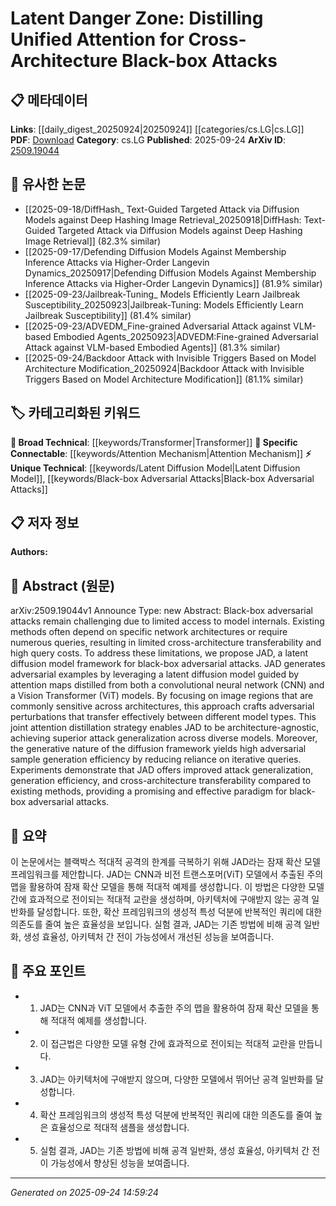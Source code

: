 <!-- KEYWORD_LINKING_METADATA:
{
  "processed_timestamp": "2025-09-24T14:59:24.900495",
  "vocabulary_version": "1.0",
  "selected_keywords": [
    "Transformer",
    "Latent Diffusion Model",
    "Black-box Adversarial Attacks",
    "Attention Mechanism"
  ],
  "rejected_keywords": [],
  "similarity_scores": {
    "Transformer": 0.85,
    "Latent Diffusion Model": 0.72,
    "Black-box Adversarial Attacks": 0.79,
    "Attention Mechanism": 0.81
  },
  "extraction_method": "AI_prompt_based",
  "budget_applied": true,
  "candidates_json": {
    "candidates": [
      {
        "surface": "Vision Transformer",
        "canonical": "Transformer",
        "aliases": [
          "ViT"
        ],
        "category": "broad_technical",
        "rationale": "Transformers, including Vision Transformers, are pivotal in modern deep learning architectures, enhancing connectivity across various models.",
        "novelty_score": 0.45,
        "connectivity_score": 0.88,
        "specificity_score": 0.65,
        "link_intent_score": 0.85
      },
      {
        "surface": "latent diffusion model",
        "canonical": "Latent Diffusion Model",
        "aliases": [],
        "category": "unique_technical",
        "rationale": "This model is central to the proposed method, offering a novel approach to adversarial attack generation.",
        "novelty_score": 0.78,
        "connectivity_score": 0.67,
        "specificity_score": 0.82,
        "link_intent_score": 0.72
      },
      {
        "surface": "black-box adversarial attacks",
        "canonical": "Black-box Adversarial Attacks",
        "aliases": [],
        "category": "unique_technical",
        "rationale": "The paper focuses on improving these attacks, making it a key concept for linking related research.",
        "novelty_score": 0.71,
        "connectivity_score": 0.75,
        "specificity_score": 0.78,
        "link_intent_score": 0.79
      },
      {
        "surface": "attention maps",
        "canonical": "Attention Mechanism",
        "aliases": [],
        "category": "specific_connectable",
        "rationale": "Attention mechanisms are crucial for understanding model focus areas, enhancing cross-model connectivity.",
        "novelty_score": 0.52,
        "connectivity_score": 0.83,
        "specificity_score": 0.7,
        "link_intent_score": 0.81
      }
    ],
    "ban_list_suggestions": [
      "JAD",
      "CNN"
    ]
  },
  "decisions": [
    {
      "candidate_surface": "Vision Transformer",
      "resolved_canonical": "Transformer",
      "decision": "linked",
      "scores": {
        "novelty": 0.45,
        "connectivity": 0.88,
        "specificity": 0.65,
        "link_intent": 0.85
      }
    },
    {
      "candidate_surface": "latent diffusion model",
      "resolved_canonical": "Latent Diffusion Model",
      "decision": "linked",
      "scores": {
        "novelty": 0.78,
        "connectivity": 0.67,
        "specificity": 0.82,
        "link_intent": 0.72
      }
    },
    {
      "candidate_surface": "black-box adversarial attacks",
      "resolved_canonical": "Black-box Adversarial Attacks",
      "decision": "linked",
      "scores": {
        "novelty": 0.71,
        "connectivity": 0.75,
        "specificity": 0.78,
        "link_intent": 0.79
      }
    },
    {
      "candidate_surface": "attention maps",
      "resolved_canonical": "Attention Mechanism",
      "decision": "linked",
      "scores": {
        "novelty": 0.52,
        "connectivity": 0.83,
        "specificity": 0.7,
        "link_intent": 0.81
      }
    }
  ]
}
-->

# Latent Danger Zone: Distilling Unified Attention for Cross-Architecture Black-box Attacks

## 📋 메타데이터

**Links**: [[daily_digest_20250924|20250924]] [[categories/cs.LG|cs.LG]]
**PDF**: [Download](https://arxiv.org/pdf/2509.19044.pdf)
**Category**: cs.LG
**Published**: 2025-09-24
**ArXiv ID**: [2509.19044](https://arxiv.org/abs/2509.19044)

## 🔗 유사한 논문
- [[2025-09-18/DiffHash_ Text-Guided Targeted Attack via Diffusion Models against Deep Hashing Image Retrieval_20250918|DiffHash: Text-Guided Targeted Attack via Diffusion Models against Deep Hashing Image Retrieval]] (82.3% similar)
- [[2025-09-17/Defending Diffusion Models Against Membership Inference Attacks via Higher-Order Langevin Dynamics_20250917|Defending Diffusion Models Against Membership Inference Attacks via Higher-Order Langevin Dynamics]] (81.9% similar)
- [[2025-09-23/Jailbreak-Tuning_ Models Efficiently Learn Jailbreak Susceptibility_20250923|Jailbreak-Tuning: Models Efficiently Learn Jailbreak Susceptibility]] (81.4% similar)
- [[2025-09-23/ADVEDM_Fine-grained Adversarial Attack against VLM-based Embodied Agents_20250923|ADVEDM:Fine-grained Adversarial Attack against VLM-based Embodied Agents]] (81.3% similar)
- [[2025-09-24/Backdoor Attack with Invisible Triggers Based on Model Architecture Modification_20250924|Backdoor Attack with Invisible Triggers Based on Model Architecture Modification]] (81.1% similar)

## 🏷️ 카테고리화된 키워드
**🧠 Broad Technical**: [[keywords/Transformer|Transformer]]
**🔗 Specific Connectable**: [[keywords/Attention Mechanism|Attention Mechanism]]
**⚡ Unique Technical**: [[keywords/Latent Diffusion Model|Latent Diffusion Model]], [[keywords/Black-box Adversarial Attacks|Black-box Adversarial Attacks]]

## 📋 저자 정보

**Authors:** 

## 📄 Abstract (원문)

arXiv:2509.19044v1 Announce Type: new 
Abstract: Black-box adversarial attacks remain challenging due to limited access to model internals. Existing methods often depend on specific network architectures or require numerous queries, resulting in limited cross-architecture transferability and high query costs. To address these limitations, we propose JAD, a latent diffusion model framework for black-box adversarial attacks. JAD generates adversarial examples by leveraging a latent diffusion model guided by attention maps distilled from both a convolutional neural network (CNN) and a Vision Transformer (ViT) models. By focusing on image regions that are commonly sensitive across architectures, this approach crafts adversarial perturbations that transfer effectively between different model types. This joint attention distillation strategy enables JAD to be architecture-agnostic, achieving superior attack generalization across diverse models. Moreover, the generative nature of the diffusion framework yields high adversarial sample generation efficiency by reducing reliance on iterative queries. Experiments demonstrate that JAD offers improved attack generalization, generation efficiency, and cross-architecture transferability compared to existing methods, providing a promising and effective paradigm for black-box adversarial attacks.

## 📝 요약

이 논문에서는 블랙박스 적대적 공격의 한계를 극복하기 위해 JAD라는 잠재 확산 모델 프레임워크를 제안합니다. JAD는 CNN과 비전 트랜스포머(ViT) 모델에서 추출된 주의 맵을 활용하여 잠재 확산 모델을 통해 적대적 예제를 생성합니다. 이 방법은 다양한 모델 간에 효과적으로 전이되는 적대적 교란을 생성하며, 아키텍처에 구애받지 않는 공격 일반화를 달성합니다. 또한, 확산 프레임워크의 생성적 특성 덕분에 반복적인 쿼리에 대한 의존도를 줄여 높은 효율성을 보입니다. 실험 결과, JAD는 기존 방법에 비해 공격 일반화, 생성 효율성, 아키텍처 간 전이 가능성에서 개선된 성능을 보여줍니다.

## 🎯 주요 포인트

- 1. JAD는 CNN과 ViT 모델에서 추출한 주의 맵을 활용하여 잠재 확산 모델을 통해 적대적 예제를 생성합니다.
- 2. 이 접근법은 다양한 모델 유형 간에 효과적으로 전이되는 적대적 교란을 만듭니다.
- 3. JAD는 아키텍처에 구애받지 않으며, 다양한 모델에서 뛰어난 공격 일반화를 달성합니다.
- 4. 확산 프레임워크의 생성적 특성 덕분에 반복적인 쿼리에 대한 의존도를 줄여 높은 효율성으로 적대적 샘플을 생성합니다.
- 5. 실험 결과, JAD는 기존 방법에 비해 공격 일반화, 생성 효율성, 아키텍처 간 전이 가능성에서 향상된 성능을 보여줍니다.


---

*Generated on 2025-09-24 14:59:24*